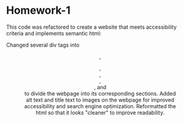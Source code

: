 # Homework-1

This code was refactored to create a website that meets accessibility criteria and implements semantic html:

Changed several div tags into <header>, <figure>, <main>, <section>, <aside>, and <footer> to divide the webpage into its corresponding sections.
Added alt text and title text to images on the webpage for improved accessibility and search engine optimization.
Reformatted the html so that it looks "cleaner" to improve readability.
